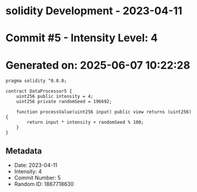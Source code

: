 ﻿# solidity Development - 2023-04-11
# Commit #5 - Intensity Level: 4
# Generated on: 2025-06-07 10:22:28
```solidity
pragma solidity ^0.8.0;

contract DataProcessor5 {
    uint256 public intensity = 4;
    uint256 private randomSeed = 196692;

    function processValue(uint256 input) public view returns (uint256) {
        return input * intensity + randomSeed % 100;
    }
}
```
## Metadata
- Date: 2023-04-11
- Intensity: 4
- Commit Number: 5
- Random ID: 1867718630
